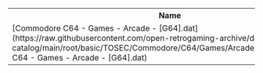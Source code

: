 <table>
<tr><th>Name</th><th>Size</th></tr>
<tr><td>
[Commodore C64 - Games - Arcade - [G64].dat](https://raw.githubusercontent.com/open-retrogaming-archive/dat-catalog/main/root/basic/TOSEC/Commodore/C64/Games/Arcade/[G64]/Commodore C64 - Games - Arcade - [G64].dat)
</td><td>214666</td></tr>
</table>
